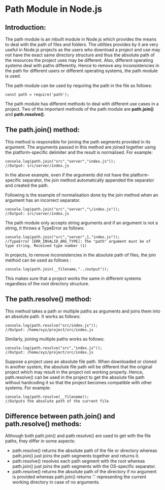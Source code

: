 # Path Module in Node.js

## Introduction:

The path module is an inbuilt module in Node.js which provides the means to deal with the path of files and folders. The utilities provides by it are very useful in Node.js projects as the users who download a project and use may not have the exact same directory structure and thus the absolute path of the resources the project uses may be different. Also, different operating systems deal with paths differently. Hence to remove any inconsistencies in the path for different users or different operating systems, the path module is used.

The path module can be used by requiring the path in the file as follows:
```
const path = require('path');
```

The path module has different methods to deal with different use cases in a project. Two of the important methods of the path module are **path.join()** and **path.resolve()**.

## The path.join() method:

This method is responsible for joining the path segments provided in its argument. The arguments passed in this method are joined together using the platform-specific delimiter and the result is normalised. For example:
```
console.log(path.join("src","server","index.js"));
//Output: src/server/index.js
```
In the above example, even if the arguments did not have the platform-specific separator, the join method automatically appended the separator and created the path.

Following is the example of normalisation done by the join method when an argument has an incorrect separator.
```
console.log(path.join("src","server","\/index.js"));
//Output: src/server/index.js
```
The path module only accepts string arguments and if an argument is not a string, it throws a TypeError as follows:
```
console.log(path.join("src","server",1,"index.js"));
//TypeError [ERR_INVALID_ARG_TYPE]: The "path" argument must be of type string. Received type number (1)
```
In projects, to remove inconsistencies in the absolute path of files, the join method can be used as follows :
```
console.log(path.join(__filename,"../output"));
```
This makes sure that a project works the same in different systems regardless of the root directory structure.

## The path.resolve() method:

This method takes a path or multiple paths as arguments and joins them into an absolute path. It works as follows:
```
console.log(path.resolve("src/index.js"));
//Output: /home/xyz/project/src/index.js
```
Similarly, joining multiple paths works as follows:
```
console.log(path.resolve("src","index.js"));
//Output: /home/xyz/project/src/index.js
```
Suppose a project uses an absolute file path. When downloaded or cloned in another system, the absolute file path will be different that the original project which may result in the project not working properly. Hence, path.resolve() can be used in the project to get the absolute file path without hardcoding it so that the project becomes compatible with other systems. For example:
```
console.log(path.resolve(__filename));
//Outputs the absolute path of the current file
```
## Difference between path.join() and path.resolve() methods:

Although both path.join() and path.resolve() are used to get with the file paths, they differ in some aspects:
- path.resolve() returns the absolute path of the file or directory whereas path.join() just joins the path segments together and returns it.
- path.resolve() resolves each path segment with the root whereas path.join()  just joins the path segments with the OS-specific separator.
- path.resolve() returns the absolute path of the directory if no argument is provided whereas path.join() returns '.' representing the current working directory in case of no arguments.
